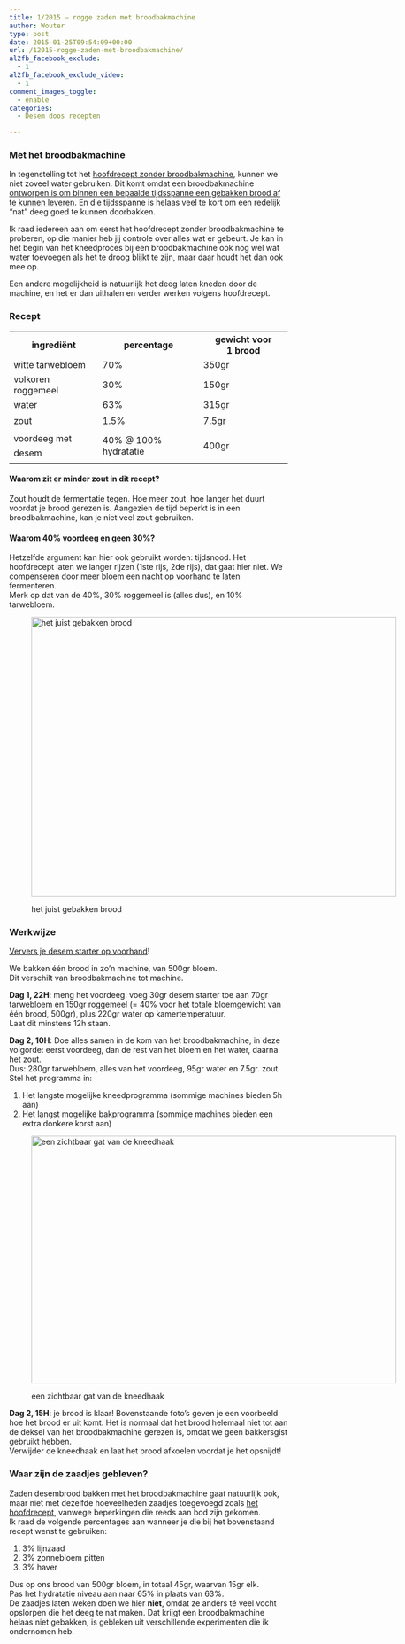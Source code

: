 ```yaml
---
title: 1/2015 – rogge zaden met broodbakmachine
author: Wouter
type: post
date: 2015-01-25T09:54:09+00:00
url: /12015-rogge-zaden-met-broodbakmachine/
al2fb_facebook_exclude:
  - 1
al2fb_facebook_exclude_video:
  - 1
comment_images_toggle:
  - enable
categories:
  - Desem doos recepten

---
```

### Met het broodbakmachine

In tegenstelling tot het [hoofdrecept zonder broodbakmachine][1], kunnen we niet zoveel water gebruiken. Dit komt omdat een broodbakmachine [ontworpen is om binnen een bepaalde tijdsspanne een gebakken brood af te kunnen leveren][2]. En die tijdsspanne is helaas veel te kort om een redelijk &#8220;nat&#8221; deeg goed te kunnen doorbakken.

Ik raad iedereen aan om eerst het hoofdrecept zonder broodbakmachine te proberen, op die manier heb jij controle over alles wat er gebeurt. Je kan in het begin van het kneedproces bij een broodbakmachine ook nog wel wat water toevoegen als het te droog blijkt te zijn, maar daar houdt het dan ook mee op.
  
Een andere mogelijkheid is natuurlijk het deeg laten kneden door de machine, en het er dan uithalen en verder werken volgens hoofdrecept.

### Recept

<div class="table-responsive">
<table  style="width:100%; "  class="easy-table easy-table-default tablesorter  table table-striped" border="0">
<tr>
<th class=' ' >
ingrediënt
</th>

<th class=' ' >
percentage
</th>

<th class=' ' >
gewicht voor 1 brood
</th>
</tr>

<tr>
<td >
witte tarwebloem
</td>

<td >
70%
</td>

<td >
350gr
</td>
</tr>

<tr>
<td >
volkoren roggemeel
</td>

<td >
30%
</td>

<td >
150gr
</td>
</tr>

<tr>
<td >
water
</td>

<td >
63%
</td>

<td >
315gr
</td>
</tr>

<tr>
<td >
<span style="line-height: 1.6471;">zout</td> 

<td >
1.5%
</td>

<td >
7.5gr
</td></tr> 

<tr>
<td >
</span><span style="line-height: 1.6471;">voordeeg met desem</td> 

<td >
40% @ 100% hydratatie
</td>

<td >
400gr</span><span style="line-height: 1.6471;"></td> </tr> </tbody></table></div></span></p> 

<h4>
  Waarom zit er minder zout in dit recept?
</h4>

<p>
  Zout houdt de fermentatie tegen. Hoe meer zout, hoe langer het duurt voordat je brood gerezen is. Aangezien de tijd beperkt is in een broodbakmachine, kan je niet veel zout gebruiken.
</p>

<h4>
  Waarom 40% voordeeg en geen 30%?
</h4>

<p>
  Hetzelfde argument kan hier ook gebruikt worden: tijdsnood. Het hoofdrecept laten we langer rijzen (1ste rijs, 2de rijs), dat gaat hier niet. We compenseren door meer bloem een nacht op voorhand te laten fermenteren.<br /> Merk op dat van de 40%, 30% roggemeel is (alles dus), en 10% tarwebloem.
</p><figure id="attachment_787" style="width: 660px" class="wp-caption aligncenter">

<a href="https://redzuurdesem.be/wp-content/uploads/2015/01/MG_0710.jpg"><img class="size-large wp-image-787" src="https://redzuurdesem.be/wp-content/uploads/2015/01/MG_0710-1024x784.jpg" alt="het juist gebakken brood" width="660" height="505" srcset="https://redzuurdesem.be/wp-content/uploads/2015/01/MG_0710.jpg 1024w, https://redzuurdesem.be/wp-content/uploads/2015/01/MG_0710-300x230.jpg 300w" sizes="(max-width: 660px) 100vw, 660px" /></a><figcaption class="wp-caption-text">het juist gebakken brood</figcaption></figure> 

<h3>
  Werkwijze
</h3>

<p>
  <a title="Hoe onderhoud ik mijn desem" href="https://redzuurdesem.be/hoe-onderhoud-ik-mijn-desem/">Ververs je desem starter op voorhand</a>!
</p>

<p>
  We bakken één brood in zo&#8217;n machine, van 500gr bloem.<br /> Dit verschilt van broodbakmachine tot machine.
</p>

<p>
  <strong>Dag 1, 22H</strong>: meng het voordeeg: voeg 30gr desem starter toe aan 70gr tarwebloem en 150gr roggemeel (= 40% voor het totale bloemgewicht van één brood, 500gr), plus 220gr water op kamertemperatuur.<br /> Laat dit minstens 12h staan.
</p>

<p>
  <strong>Dag 2, 10H</strong>: Doe alles samen in de kom van het broodbakmachine, in deze volgorde: eerst voordeeg, dan de rest van het bloem en het water, daarna het zout.<br /> Dus: 280gr tarwebloem, alles van het voordeeg, 95gr water en 7.5gr. zout.<br /> Stel het programma in:
</p>

<ol>
  <li>
    Het langste mogelijke kneedprogramma (sommige machines bieden 5h aan)
  </li>
  <li>
    Het langst mogelijke bakprogramma (sommige machines bieden een extra donkere korst aan)
  </li>
</ol><figure id="attachment_788" style="width: 660px" class="wp-caption aligncenter">

<a href="https://redzuurdesem.be/wp-content/uploads/2015/01/MG_0720.jpg"><img class="size-large wp-image-788" src="https://redzuurdesem.be/wp-content/uploads/2015/01/MG_0720-1024x693.jpg" alt="een zichtbaar gat van de kneedhaak" width="660" height="447" srcset="https://redzuurdesem.be/wp-content/uploads/2015/01/MG_0720.jpg 1024w, https://redzuurdesem.be/wp-content/uploads/2015/01/MG_0720-300x203.jpg 300w" sizes="(max-width: 660px) 100vw, 660px" /></a><figcaption class="wp-caption-text">een zichtbaar gat van de kneedhaak</figcaption></figure> 

<p>
  <strong>Dag 2, 15H</strong>: je brood is klaar! Bovenstaande foto&#8217;s geven je een voorbeeld hoe het brood er uit komt. Het is normaal dat het brood helemaal niet tot aan de deksel van het broodbakmachine gerezen is, omdat we geen bakkersgist gebruikt hebben.<br /> Verwijder de kneedhaak en laat het brood afkoelen voordat je het opsnijdt!
</p>

<h3>
  Waar zijn de zaadjes gebleven?
</h3>

<p>
  Zaden desembrood bakken met het broodbakmachine gaat natuurlijk ook, maar niet met dezelfde hoeveelheden zaadjes toegevoegd zoals <a title="1/2015 – Rogge zaden brood" href="https://redzuurdesem.be/12015-rogge-zaden-brood/">het hoofdrecept</a>, vanwege beperkingen die reeds aan bod zijn gekomen.<br /> Ik raad de volgende percentages aan wanneer je die bij het bovenstaand recept wenst te gebruiken:
</p>

<ol>
  <li>
    3% lijnzaad
  </li>
  <li>
    3% zonnebloem pitten
  </li>
  <li>
    3% haver
  </li>
</ol>

<p>
  Dus op ons brood van 500gr bloem, in totaal 45gr, waarvan 15gr elk.<br /> Pas het hydratatie niveau aan naar 65% in plaats van 63%.<br /> De zaadjes laten weken doen we hier <strong>niet</strong>, omdat ze anders té veel vocht opslorpen die het deeg te nat maken. Dat krijgt een broodbakmachine helaas niet gebakken, is gebleken uit verschillende experimenten die ik ondernomen heb.
</p>

 [1]: https://redzuurdesem.be/12015-rogge-zaden-brood/ "1/2015 – Rogge zaden brood"
 [2]: https://redzuurdesem.be/zuurdesem-en-broodbakmachines-doenbaar/ "Zuurdesem en broodbakmachines: doenbaar?"